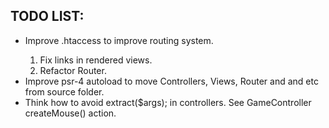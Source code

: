 <h2>TODO LIST:</h2>
<ul>
<li>Improve .htaccess to improve routing system.</li>
<ol>
<li>Fix links in rendered views.</li>
<li>Refactor Router.</li>
</ol>
<li>Improve psr-4 autoload to move Controllers, Views, Router and and etc from source folder.</li>
<li>Think how to avoid extract($args); in controllers. See GameController createMouse() action.</li>
</ul>